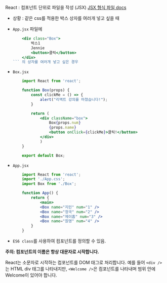 React : 컴포넌트 단위로 파일을 작성 (JSX)
[JSX 형식 파일 docs](https://ko.reactjs.org/docs/introducing-jsx.html)

- 상황 : 같은 css를 적용한 박스 상자를 여러개 넣고 싶을 때
- `App.jsx` 파일에 
    ```jsx
        <div class="Box">
            박스1
            Jennie
            <button>클릭</button>
        </div>
    ``` 의 상자를 여러개 넣고 싶은 경우

- ```Box.jsx```
    ```jsx
        import React from 'react';

        function Box(props) {
            const clickMe = () => {
                alert("리액트 강의를 마쳤습니다!");
            }

            return (
                <div className="box">
                    Box{props.num}
                    {props.name}
                    <button onClick={clickMe}>클릭!</button>
                </div>
                )
        }

        export default Box;
    ```

- `App.jsx`
    ```jsx
        import React from 'react';
        import './App.css';
        import Box from './Box';

        function App() {
            return {
                <main>
                <Box name="지민" num="1" />
                <Box name="정국" num="2" />
                <Box name="제이홉" num="3" />
                <Box name="원영" num="4" />
            }
        }
    ```

- ```ES6 class```를 사용하여 컴포넌트를 정의할 수 있음.

**주의: 컴포넌트의 이름은 항상 대문자로 시작합니다.**

React는 소문자로 시작하는 컴포넌트를 DOM 태그로 처리합니다. 예를 들어 ```<div />```는 HTML div 태그를 나타내지만, ```<Welcome />```은 컴포넌트를 나타내며 범위 안에 Welcome이 있어야 합니다.